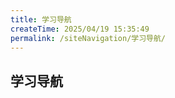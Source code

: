 ```yaml
---
title: 学习导航
createTime: 2025/04/19 15:35:49
permalink: /siteNavigation/学习导航/
---
```

## 学习导航
<CardGrid>
  <LinkCard title="极客时间文档、音频" href="https://uaxe.github.io/geektime-docs/" />
  <LinkCard title="极客时间已完结课程文档" href="https://freegeektime.com/posts/" />
</CardGrid>